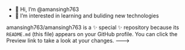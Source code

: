 - 👋 Hi, I’m @amansingh763
- 👀 I’m interested in learning and buliding new technologies

amansingh763/amansingh763 is a ✨ special ✨ repository because its `README.md` (this file) appears on your GitHub profile.
You can click the Preview link to take a look at your changes.
--->
